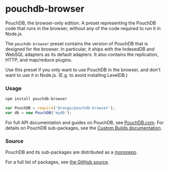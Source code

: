 pouchdb-browser
======

PouchDB, the browser-only edition. A preset representing the PouchDB code that runs in the browser, without any of the code required to run it in Node.js.

The `pouchdb-browser` preset contains the version of PouchDB that is designed for the browser. In particular, it ships with the IndexedDB and WebSQL adapters as its default adapters. It also contains the replication, HTTP, and map/reduce plugins.

Use this preset if you only want to use PouchDB in the browser,
and don't want to use it in Node.js. (E.g. to avoid installing LevelDB.)

### Usage

```bash
npm install pouchdb-browser
```

```js
var PouchDB = require('@rasgo/pouchdb-browser');
var db = new PouchDB('mydb');
```

For full API documentation and guides on PouchDB, see [PouchDB.com](http://pouchdb.com/). For details on PouchDB sub-packages, see the [Custom Builds documentation](http://pouchdb.com/custom.html).

### Source

PouchDB and its sub-packages are distributed as a [monorepo](https://github.com/babel/babel/blob/master/doc/design/monorepo.md).

For a full list of packages, see [the GitHub source](https://github.com/pouchdb/pouchdb/tree/master/packages).


